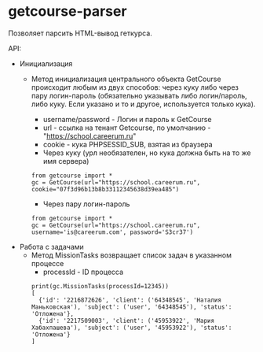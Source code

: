 # getcourse-parser
Позволяет парсить HTML-вывод геткурса.

API:
- Инициализация
  - Метод инициализация центрального объекта GetCourse происходит любым из двух способов: через куку либо через пару логин-пароль (обязательно указывать либо логин/пароль, либо куку. Если указано и то и другое, используется только кука).
    * username/password - Логин и пароль к GetCourse
    * url - ссылка на тенант Getcourse, по умолчанию - "https://school.careerum.ru"
    * cookie - кука PHPSESSID_SUB, взятая из браузера

    - Через куку (урл необязателен, но кука должна быть на то же имя сервера)
    ```
    from getcourse import *
    gc = GetCourse(url="https://school.careerum.ru", cookie="07f3d96b13b8b33112345638d39ea485")
    ```
    - Через пару логин-пароль
    ```
    from getcourse import *
    gc = GetCourse(url="https://school.careerum.ru", username='is@careerum.com', password='S3cr37')
    ```     
- Работа с задачами
    - Метод MissionTasks возвращает список задач в указанном процессе
      * processId - ID процесса
      ```
      print(gc.MissionTasks(processId=12345))
      [
        {'id': '2216872626', 'client': ('64348545', 'Наталия Маньковская'), 'subject': ('user', '64348545'), 'status': 'Отложена'},
        {'id': '2217509003', 'client': ('45953922', 'Мария Хабахпашева'), 'subject': ('user', '45953922'), 'status': 'Отложена'}
      ]
      ```
